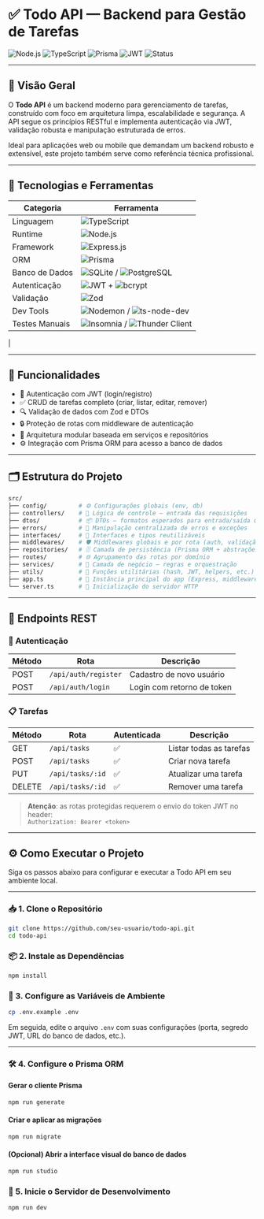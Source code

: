 # ✅ Todo API — Backend para Gestão de Tarefas

![Node.js](https://img.shields.io/badge/Node.js-18.x-339933?style=for-the-badge&logo=node.js&logoColor=white)
![TypeScript](https://img.shields.io/badge/TypeScript-v5.0-3178C6?style=for-the-badge&logo=typescript&logoColor=white)
![Prisma](https://img.shields.io/badge/Prisma-ORM-2D3748?style=for-the-badge&logo=prisma&logoColor=white)
![JWT](https://img.shields.io/badge/JWT-Authentication-ff6b00?style=for-the-badge&logo=jsonwebtokens&logoColor=white)
![Status](https://img.shields.io/badge/Status-Em%20Desenvolvimento-informational?style=for-the-badge)

---

## 🧭 Visão Geral

O **Todo API** é um backend moderno para gerenciamento de tarefas, construído com foco em arquitetura limpa, escalabilidade e segurança. A API segue os princípios RESTful e implementa autenticação via JWT, validação robusta e manipulação estruturada de erros.

Ideal para aplicações web ou mobile que demandam um backend robusto e extensível, este projeto também serve como referência técnica profissional.

---

## 💼 Tecnologias e Ferramentas

| Categoria         | Ferramenta                                                                 |
|-------------------|----------------------------------------------------------------------------|
| Linguagem         | ![TypeScript](https://img.shields.io/badge/TypeScript-3178C6?logo=typescript&logoColor=white) |
| Runtime           | ![Node.js](https://img.shields.io/badge/Node.js-339933?logo=node.js&logoColor=white)         |
| Framework         | ![Express.js](https://img.shields.io/badge/Express.js-000000?logo=express&logoColor=white)   |
| ORM               | ![Prisma](https://img.shields.io/badge/Prisma-2D3748?logo=prisma&logoColor=white)            |
| Banco de Dados    | ![SQLite](https://img.shields.io/badge/SQLite-07405E?logo=sqlite&logoColor=white) / ![PostgreSQL](https://img.shields.io/badge/PostgreSQL-336791?logo=postgresql&logoColor=white) |
| Autenticação      | ![JWT](https://img.shields.io/badge/JWT-ff6b00?logo=jsonwebtokens&logoColor=white) + ![bcrypt](https://img.shields.io/badge/Bcrypt-grey?logo=github&logoColor=white) |
| Validação         | ![Zod](https://img.shields.io/badge/Zod-3a77ff?logo=typescript&logoColor=white)             |
| Dev Tools         | ![Nodemon](https://img.shields.io/badge/Nodemon-76d04b?logo=nodemon&logoColor=white) / ![ts-node-dev](https://img.shields.io/badge/ts--node--dev-blue?logo=typescript&logoColor=white) |
| Testes Manuais    | ![Insomnia](https://img.shields.io/badge/Insomnia-4000bf?logo=insomnia&logoColor=white) / ![Thunder Client](https://img.shields.io/badge/ThunderClient-REST-blueviolet?logo=thunderclient) |
 |

---

## 📌 Funcionalidades

- 🔐 Autenticação com JWT (login/registro)
- ✅ CRUD de tarefas completo (criar, listar, editar, remover)
- 🔍 Validação de dados com Zod e DTOs
- 🔒 Proteção de rotas com middleware de autenticação
- 🧱 Arquitetura modular baseada em serviços e repositórios
- ⚙️ Integração com Prisma ORM para acesso a banco de dados

---

## 🗂 Estrutura do Projeto

```bash
src/
├── config/         # ⚙️ Configurações globais (env, db)
├── controllers/    # 🎯 Lógica de controle — entrada das requisições
├── dtos/           # 📦 DTOs — formatos esperados para entrada/saída de dados
├── errors/         # 🚨 Manipulação centralizada de erros e exceções
├── interfaces/     # 🧩 Interfaces e tipos reutilizáveis
├── middlewares/    # 🛡️ Middlewares globais e por rota (auth, validação, logs)
├── repositories/   # 🗄️ Camada de persistência (Prisma ORM + abstrações)
├── routes/         # 🌐 Agrupamento das rotas por domínio
├── services/       # 🧠 Camada de negócio — regras e orquestração
├── utils/          # 🔧 Funções utilitárias (hash, JWT, helpers, etc.)
├── app.ts          # 🧬 Instância principal do app (Express, middlewares, rotas)
└── server.ts       # 🚀 Inicialização do servidor HTTP

```

---

## 🧪 Endpoints REST

### 👤 Autenticação

| Método | Rota                  | Descrição                    |
|--------|------------------------|------------------------------|
| POST   | `/api/auth/register`   | Cadastro de novo usuário     |
| POST   | `/api/auth/login`      | Login com retorno de token   |

### 📋 Tarefas

| Método  | Rota               | Autenticada | Descrição                |
|---------|--------------------|-------------|--------------------------|
| GET     | `/api/tasks`       | ✅          | Listar todas as tarefas  |
| POST    | `/api/tasks`       | ✅          | Criar nova tarefa        |
| PUT     | `/api/tasks/:id`   | ✅          | Atualizar uma tarefa     |
| DELETE  | `/api/tasks/:id`   | ✅          | Remover uma tarefa       |

> **Atenção**: as rotas protegidas requerem o envio do token JWT no header:  
> `Authorization: Bearer <token>`

---
## ⚙️ Como Executar o Projeto

Siga os passos abaixo para configurar e executar a Todo API em seu ambiente local.

---

### 📥 1. Clone o Repositório

```bash
git clone https://github.com/seu-usuario/todo-api.git
cd todo-api
```

### 📦 2. Instale as Dependências

```bash
npm install
```

### 🔐 3. Configure as Variáveis de Ambiente

```bash
cp .env.example .env
```
Em seguida, edite o arquivo `.env` com suas configurações (porta, segredo JWT, URL do banco de dados, etc.).

---

### 🛠️ 4. Configure o Prisma ORM

####  Gerar o cliente Prisma
```bash
npm run generate
```


####  Criar e aplicar as migrações

```bash
npm run migrate
```

#### (Opcional) Abrir a interface visual do banco de dados

```bash
npm run studio
```

### 🚀 5. Inicie o Servidor de Desenvolvimento

```bash
npm run dev
```
